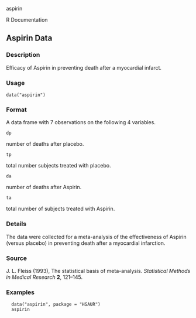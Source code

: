 aspirin

R Documentation

##  Aspirin Data

### Description

Efficacy of Aspirin in preventing death after a myocardial infarct.

### Usage

    data("aspirin")

### Format

A data frame with 7 observations on the following 4 variables.

`dp`

number of deaths after placebo.

`tp`

total number subjects treated with placebo.

`da`

number of deaths after Aspirin.

`ta`

total number of subjects treated with Aspirin.

### Details

The data were collected for a meta-analysis of the effectiveness of Aspirin
(versus placebo) in preventing death after a myocardial infarction.

### Source

J. L. Fleiss (1993), The statistical basis of meta-analysis. _Statistical
Methods in Medical Research_ **2**, 121–145.

### Examples

    
    
      data("aspirin", package = "HSAUR")
      aspirin
    

